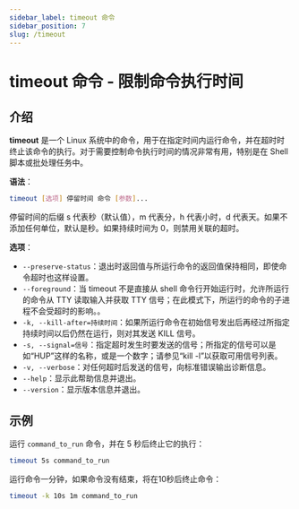 ```yaml
---
sidebar_label: timeout 命令
sidebar_position: 7
slug: /timeout
---
```


# timeout 命令 - 限制命令执行时间



## 介绍

**timeout** 是一个 Linux 系统中的命令，用于在指定时间内运行命令，并在超时时终止该命令的执行。对于需要控制命令执行时间的情况非常有用，特别是在 Shell 脚本或批处理任务中。

**语法**：

```bash
timeout [选项] 停留时间 命令 [参数]...
```

停留时间的后缀 s 代表秒（默认值），m 代表分，h 代表小时，d 代表天。如果不添加任何单位，默认是秒。如果持续时间为 0，则禁用关联的超时。

**选项**：

- `--preserve-status`：退出时返回值与所运行命令的返回值保持相同，即使命令超时也这样设置。
- `--foreground`：当 timeout 不是直接从 shell 命令行开始运行时，允许所运行的命令从 TTY 读取输入并获取 TTY 信号；在此模式下，所运行的命令的子进程不会受超时的影响。。
- `-k, --kill-after=持续时间`：如果所运行命令在初始信号发出后再经过所指定持续时间以后仍然在运行，则对其发送 KILL 信号。
- `-s, --signal=信号`：指定超时发生时要发送的信号；所指定的信号可以是如“HUP”这样的名称，或是一个数字；请参见“kill -l”以获取可用信号列表。
- `-v, --verbose`：对任何超时后发送的信号，向标准错误输出诊断信息。
- `--help`：显示此帮助信息并退出。
- `--version`：显示版本信息并退出。



## 示例

运行 `command_to_run` 命令，并在 5 秒后终止它的执行：

```bash
timeout 5s command_to_run
```

运行命令一分钟，如果命令没有结束，将在10秒后终止命令：

```bash
timeout -k 10s 1m command_to_run
```

